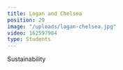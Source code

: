 ```yaml
---
title: Logan and Chelsea
position: 29
image: "/uploads/logan-chelsea.jpg"
video: 162597904
type: Students
---
```


Sustainability
